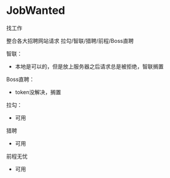 # JobWanted
找工作

整合各大招聘网站请求 拉勾/智联/猎聘/前程/Boss直聘

智联：
   - 本地是可以的，但是放上服务器之后请求总是被拒绝，智联搁置

Boss直聘：
   - token没解决，搁置

拉勾：
   - 可用

猎聘
   - 可用

前程无忧
   - 可用

